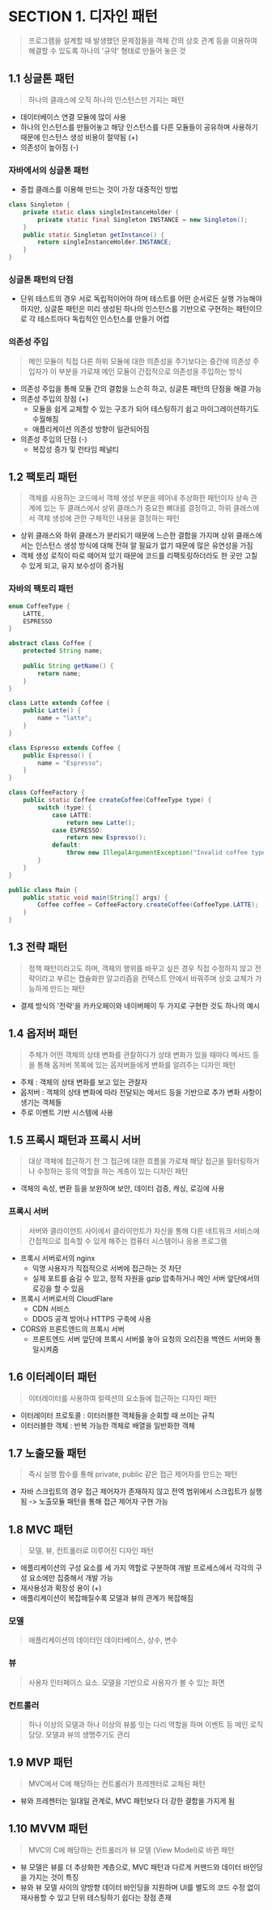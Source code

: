 # SECTION 1. 디자인 패턴
> 프로그램을 설계할 때 발생했던 문제점들을 객체 간의 상호 관계 등을 이용하여 해결할 수 있도록 하나의 '규약' 형태로 만들어 놓은 것

## 1.1 싱글톤 패턴
> 하나의 클래스에 오직 하나의 인스턴스만 가지는 패턴
- 데이터베이스 연결 모듈에 많이 사용
- 하나의 인스턴스를 만들어놓고 해당 인스턴스를 다른 모듈들이 공유하며 사용하기 때문에 인스턴스 생성 비용이 절약됨 (+)
- 의존성이 높아짐 (-)
### 자바에서의 싱글톤 패턴
- 중첩 클래스를 이용해 만드는 것이 가장 대중적인 방법
```java
class Singleton {
    private static class singleInstanceHolder {
        private static final Singleton INSTANCE = new Singleton();
    }
    public static Singleton getInstance() {
        return singleInstanceHolder.INSTANCE;
    }
}
```
### 싱글톤 패턴의 단점
- 단위 테스트의 경우 서로 독립적이어야 하며 테스트를 어떤 순서로든 실행 가능해야 하지만, 싱글톤 패턴은 미리 생성된 하나의 인스턴스를 기반으로 구현하는 패턴이므로 각 테스트마다 독립적인 인스턴스를 만들기 어렵

### 의존성 주입
> 메인 모듈이 직접 다른 하위 모듈에 대한 의존성을 주기보다는 중간에 의존성 주입자가 이 부분을 가로채 메인 모듈이 간접적으로 의존성을 주입하는 방식
- 의존성 주입을 통해 모듈 간의 결합을 느슨히 하고, 싱글톤 패턴의 단점을 해결 가능
- 의존성 주입의 장점 (+)
  - 모듈을 쉽게 교체할 수 있는 구조가 되어 테스팅하기 쉽고 마이그레이션하기도 수월해짐
  - 애플리케이션 의존성 방향이 일관되어짐
- 의존성 주입의 단점 (-)
  - 복잡성 증가 및 런타임 페널티

## 1.2 팩토리 패턴
> 객체를 사용하는 코드에서 객체 생성 부분을 떼어내 추상화한 패턴이자 상속 관계에 있는 두 클래스에서 상위 클래스가 중요한 뼈대를 결정하고, 하위 클래스에서 객체 생성에 관한 구체적인 내용을 결정하는 패턴
- 상위 클래스와 하위 클래스가 분리되기 때문에 느슨한 결합을 가지며 상위 클래스에서는 인스턴스 생성 방식에 대해 전혀 알 필요가 없기 때문에 많은 유연성을 가짐
- 객체 생성 로직이 따로 떼어져 있기 때문에 코드를 리팩토링하더라도 한 곳만 고칠 수 있게 되고, 유지 보수성이 증가됨
### 자바의 팩토리 패턴
```java
enum CoffeeType {
    LATTE,
    ESPRESSO
}

abstract class Coffee {
    protected String name;
    
    public String getName() {
        return name;
    }
}

class Latte extends Coffee {
    public Latte() {
        name = "latte";
    }
}

class Espresso extends Coffee {
    public Espresso() {
        name = "Espresso";
    }
}

class CoffeeFactory {
    public static Coffee createCoffee(CoffeeType type) {
        switch (type) {
            case LATTE:
                return new Latte();
            case ESPRESSO:
                return new Espresso();
            default:
                throw new IllegalArgumentException("Invalid coffee type: " + type);
        }
    }
}

public class Main {
    public static void main(String[] args) {
        Coffee coffee = CoffeeFactory.createCoffee(CoffeeType.LATTE);
    }
}
```

## 1.3 전략 패턴
> 정책 패턴이라고도 하며, 객체의 행위를 바꾸고 싶은 경우 직접 수정하지 않고 전략이라고 부르는 캡슐화한 알고리즘을 컨텍스트 안에서 바꿔주며 상호 교체가 가능하게 만드는 패턴
- 결제 방식의 '전략'을 카카오페이와 네이버페이 두 가지로 구현한 것도 하나의 예시

## 1.4 옵저버 패턴
> 주체가 어떤 객체의 상태 변화를 관찰하다가 상태 변화가 있을 때마다 메서드 등을 통해 옵저버 목록에 있는 옵저버들에게 변화를 알려주는 디자인 패턴
- 주체 : 객체의 상태 변화를 보고 있는 관찰자
- 옵저버 : 객체의 상태 변화에 따라 전달되는 메서드 등을 기반으로 추가 변화 사항이 생기는 객체들
- 주로 이벤트 기반 시스템에 사용

## 1.5 프록시 패턴과 프록시 서버
> 대상 객체에 접근하기 전 그 접근에 대한 흐름을 가로채 해당 접근을 필터링하거나 수정하는 등의 역할을 하는 계층이 있는 디자인 패턴
- 객체의 속성, 변환 등을 보완하며 보안, 데이터 검증, 캐싱, 로깅에 사용
### 프록시 서버
> 서버와 클라이언트 사이에서 클라이언트가 자신을 통해 다른 네트워크 서비스에 간접적으로 접속할 수 있게 해주는 컴퓨터 시스템이나 응용 프로그램
- 프록시 서버로서의 nginx
  - 익명 사용자가 직접적으로 서버에 접근하는 것 차단
  - 실제 포트를 숨길 수 있고, 정적 자원을 gzip 압축하거나 메인 서버 앞단에서의 로깅을 할 수 있음
- 프록시 서버로서의 CloudFlare
  - CDN 서비스
  - DDOS 공격 방어나 HTTPS 구축에 사용
- CORS와 프론트엔드의 프록시 서버
  - 프론트엔드 서버 앞단에 프록시 서버를 놓아 요청의 오리진을 백엔드 서버와 통일시켜줌

## 1.6 이터레이터 패턴
> 이터레이터를 사용하여 컬렉션의 요소들에 접근하는 디자인 패턴
- 이터레이터 프로토콜 : 이터러블한 객체들을 순회할 때 쓰이는 규칙
- 이터러블한 객체 : 반복 가능한 객체로 배열을 일반화한 객체

## 1.7 노출모듈 패턴
> 즉시 실행 함수를 통해 private, public 같은 접근 제어자를 만드는 패턴
- 자바 스크립트의 경우 접근 제어자가 존재하지 않고 전역 범위에서 스크립트가 실행됨 -> 노출모듈 패턴을 통해 접근 제어자 구현 가능

## 1.8 MVC 패턴
> 모델, 뷰, 컨트롤러로 이루어진 디자인 패턴
- 애플리케이션의 구성 요소를 세 가지 역할로 구분하여 개발 프로세스에서 각각의 구성 요소에만 집중해서 개발 가능
- 재사용성과 확장성 용이 (+)
- 애플리케이션이 복잡해질수록 모델과 뷰의 관계가 복잡해짐
### 모델
> 애플리케이션의 데이터인 데이터베이스, 상수, 변수
### 뷰
> 사용자 인터페이스 요소. 모델을 기반으로 사용자가 볼 수 있는 화면
### 컨트롤러
> 하나 이상의 모델과 하나 이상의 뷰를 잇는 다리 역할을 하며 이벤트 등 메인 로직 담당. 모델과 뷰의 생명주기도 관리

## 1.9 MVP 패턴
> MVC에서 C에 해당하는 컨트롤러가 프레젠터로 교체된 패턴
- 뷰와 프레젠터는 일대일 관계로, MVC 패턴보다 더 강한 결합을 가지게 됨

## 1.10 MVVM 패턴
> MVC의 C에 해당하는 컨트롤러가 뷰 모델 (View Model)로 바뀐 패턴
- 뷰 모델은 뷰를 더 추상화한 계층으로, MVC 패턴과 다르게 커맨드와 데이터 바인딩을 가지는 것이 특징
- 뷰와 뷰 모델 사이의 양방향 데이터 바인딩을 지원하며 UI를 별도의 코드 수정 없이 재사용할 수 있고 단위 테스팅하기 쉽다는 장점 존재

